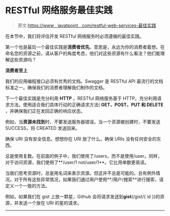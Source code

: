 # RESTful 网络服务最佳实践

> 原文:[https://www . javatpoint . com/restful-web-services-最佳实践](https://www.javatpoint.com/restful-web-services-best-practice)

在本节中，我们将评估开发 RESTful 网络服务时必须遵循的最佳实践。

第一个也是最后一个最佳实践是**消费者优先**。意思是，永远为你的消费者着想。在命名您的资源之前，请从客户的角度考虑，他们对这些资源有什么看法？他们能理解这些资源吗？

**消费者至上**

我们的应用编程接口必须有优秀的文档。Swagger 是 RESTful API 最流行的文档标准之一。确保我们的消费者理解我们制作的文档。

下一个最佳实践是充分利用 **HTTP** 。RESTful 网络服务基于 HTTP。充分利用请求方法。使用适合我们具体行动的正确请求方法( **GET、POST、PUT 和 DELETE** ，并确保我们正在发回正确的响应状态。

例如，当**资源未找到**时，不要发送服务器错误。当一个资源被创建时，不要发送 SUCCESS，将 CREATED 发送回来。

确保 URI 没有安全信息。想想你在 URI 放了什么。确保 URIs 没有任何安全的东西。

总是使用复数。在前面的例子中，我们使用了/users，而不是使用/user。同样，对于访问资源，我们使用了**/user/1 not/user/1**。它比用单数更易读。

当我们思考资源时，总是用名词来表示资源。但这并不总是可能的。总有例外情况。对于所有这些异常情况，如果我们通过用户使用**/用户/搜索**进行搜索，请定义一个一致的方法。

例如，如果我们在 gist 上放一颗星，Github 会将请求发送到**gist**(/gist/{ id })的资源，并发送一个放在 URI 的星的请求。

* * *